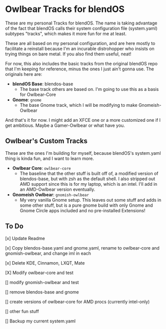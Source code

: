# Owlbear Tracks for blendOS

These are my personal Tracks for blendOS. The name is taking advantage of the fact that blendOS calls their system configuration file (system.yaml) subtypes "tracks", which makes it more fun for me at least.

These are all based on my personal configuration, and are here mostly to facilitate a reinstall because I'm an incurable distrohopper who insists on trying things on bare metal. If you also find them useful, neat!

For now, this also includes the basic tracks from the original blendOS repo that I'm keeping for reference, minus the ones I just ain't gonna use. The originals here are:

* **blendOS Base**: blendos-base
	* The base track others are based on. I'm going to use this as 				a basis for Owlbear-Core
* **Gnome**: `gnome`
	* The base Gnome track, which I will be modifying to make Gnomeish-Owlbear

And that's it for now. I might add an XFCE one or a more customized one if I get ambitious. Maybe a Gamer-Owlbear or what have you.

## Owlbear's Custom Tracks

These are the ones I'm building for myself, because blendOS's system.yaml thing is kinda fun, and I want  to learn more. 

* **Owlbear Core**: `owlbear-core`
	* The baseline that the other stuff is built off of, a modified version of blendos-base, but with zsh as the default shell. I also stripped out AMD support since this is for my laptop, which is an intel. I'll add in an AMD-Owlbear version eventually.
* **Gnomeish Owlbear**: `gnomish-owlbear`
    + My very vanilla Gnome setup. This leaves out some stuff and adds in some other stuff, but is a pure gnome build with only Gnome and Gnome Circle apps included and no pre-installed Extensions!

## To Do

[x] Update Readme

[x] Copy blendos-base.yaml and gnome.yaml, rename to owlbear-core and gnomish-owlbear, and change iml in each

[x] Delete KDE, Cinnamon, LXQT, Mate

[X] Modify owlbear-core and test

[] modify gnomish-owlbear and test

[] remove blendos-base and gnome

[] create versions of owlbear-core for AMD procs (currently intel-only)

[] other fun stuff

[] Backup my current system.yaml
